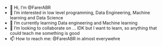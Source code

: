 - 👋 Hi, I’m @FarerABR
- 👀 I’m interested in low level programming, Data Engineering, Machine learning and Data Science
- 🌱 I’m currently learning Data engineering and Machine learning
- 💞️ I’m looking to collaborate on ... IDK but I want to learn, so anything that could teach me something is good
- 📫 How to reach me: @FarerABR in almost everywehre

<!---
FarerABR/FarerABR is a ✨ special ✨ repository because its `README.md` (this file) appears on your GitHub profile.
You can click the Preview link to take a look at your changes.
--->
